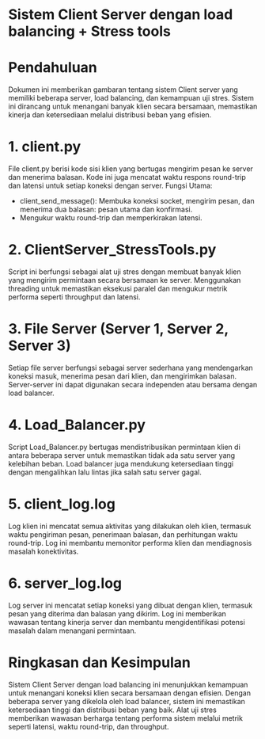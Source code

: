 # Sistem Client Server dengan load balancing + Stress tools
# Pendahuluan
Dokumen ini memberikan gambaran tentang sistem Client server yang memiliki beberapa server, load balancing, dan kemampuan uji stres. Sistem ini dirancang untuk menangani banyak klien secara bersamaan, memastikan kinerja dan ketersediaan melalui distribusi beban yang efisien.

# 1. client.py
File client.py berisi kode sisi klien yang bertugas mengirim pesan ke server dan menerima balasan. Kode ini juga mencatat waktu respons round-trip dan latensi untuk setiap koneksi dengan server.
Fungsi Utama:
- client_send_message(): Membuka koneksi socket, mengirim pesan, dan menerima dua balasan: pesan utama dan konfirmasi.
- Mengukur waktu round-trip dan memperkirakan latensi.
# 2. ClientServer_StressTools.py
Script ini berfungsi sebagai alat uji stres dengan membuat banyak klien yang mengirim permintaan secara bersamaan ke server. Menggunakan threading untuk memastikan eksekusi paralel dan mengukur metrik performa seperti throughput dan latensi.
# 3. File Server (Server 1, Server 2, Server 3)
Setiap file server berfungsi sebagai server sederhana yang mendengarkan koneksi masuk, menerima pesan dari klien, dan mengirimkan balasan. Server-server ini dapat digunakan secara independen atau bersama dengan load balancer.
# 4. Load_Balancer.py
Script Load_Balancer.py bertugas mendistribusikan permintaan klien di antara beberapa server untuk memastikan tidak ada satu server yang kelebihan beban. Load balancer juga mendukung ketersediaan tinggi dengan mengalihkan lalu lintas jika salah satu server gagal.
# 5. client_log.log
Log klien ini mencatat semua aktivitas yang dilakukan oleh klien, termasuk waktu pengiriman pesan, penerimaan balasan, dan perhitungan waktu round-trip. Log ini membantu memonitor performa klien dan mendiagnosis masalah konektivitas.
# 6. server_log.log
Log server ini mencatat setiap koneksi yang dibuat dengan klien, termasuk pesan yang diterima dan balasan yang dikirim. Log ini memberikan wawasan tentang kinerja server dan membantu mengidentifikasi potensi masalah dalam menangani permintaan.
# Ringkasan dan Kesimpulan
Sistem Client Server dengan load balancing ini menunjukkan kemampuan untuk menangani koneksi klien secara bersamaan dengan efisien. Dengan beberapa server yang dikelola oleh load balancer, sistem ini memastikan ketersediaan tinggi dan distribusi beban yang baik. Alat uji stres memberikan wawasan berharga tentang performa sistem melalui metrik seperti latensi, waktu round-trip, dan throughput.

